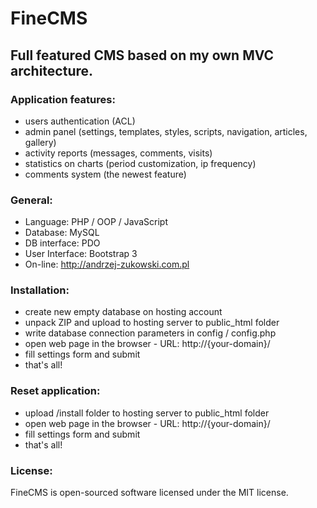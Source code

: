 # FineCMS
## Full featured CMS based on my own MVC architecture.
### Application features:
* users authentication (ACL)
* admin panel (settings, templates, styles, scripts, navigation, articles, gallery)
* activity reports (messages, comments, visits)
* statistics on charts (period customization, ip frequency)
* comments system (the newest feature)

### General:
* Language: PHP / OOP / JavaScript
* Database: MySQL
* DB interface: PDO
* User Interface: Bootstrap 3
* On-line: http://andrzej-zukowski.com.pl

### Installation:
* create new empty database on hosting account
* unpack ZIP and upload to hosting server to public_html folder
* write database connection parameters in config / config.php
* open web page in the browser - URL: http://{your-domain}/
* fill settings form and submit
* that's all!

### Reset application:
* upload /install folder to hosting server to public_html folder
* open web page in the browser - URL: http://{your-domain}/
* fill settings form and submit
* that's all!

### License:
FineCMS is open-sourced software licensed under the MIT license.
